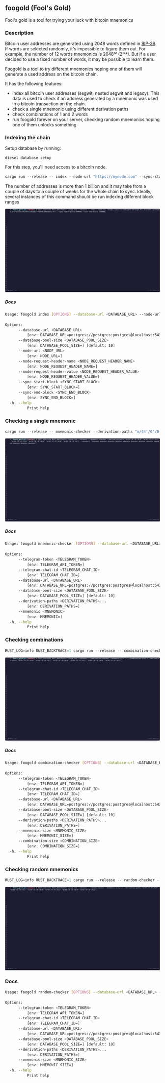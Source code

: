 foogold (Fool's Gold)
------------

Fool's gold is a tool for trying your luck with bitcoin mnemonics


### Description

Bitcoin user addresses are generated using 2048 words defined in [BIP-39](https://github.com/bitcoin/bips/blob/master/bip-0039.mediawiki). If words are selected randomly, it's impossible to figure them out. For example, the number of 12 words mnemonics is  2048¹² (2¹³²). But if a user decided to use a fixed number of words, it may be possible to learn them.

Foogold is a tool to try different mnemonics hoping one of them will generate a used address on the bitcoin chain.

It has the following features:

- index all bitcoin user addresses (segwit, nested segwit and legacy). This data is used to check if an address generated by a mnemonic was used in a bitcoin transaction on the chain.
- check a single mnemonic using different derivation paths
- check combinations of 1 and 2 words
- run foogold forever on your server, checking random mnemonics hoping one of them unlocks something

### Indexing the chain

Setup database by running:

```
diesel database setup
```

For this step, you'll need access to a bitcoin node.

```rust
cargo run --release -- index --node-url "https://mynode.com" --sync-start-block 0 --sync-end-block 700000
```

The number of addresses is more than 1 billion and it may take from a couple of days to a couple of weeks for the whole chain to sync. Ideally, several instances of this command should be run indexing different block ranges

![index](demo/demo1.gif)

##### Docs

```bash
Usage: foogold index [OPTIONS] --database-url <DATABASE_URL> --node-url <NODE_URL> --sync-start-block <SYNC_START_BLOCK> --sync-end-block <SYNC_END_BLOCK>

Options:
      --database-url <DATABASE_URL>
          [env: DATABASE_URL=postgres://postgres:postgres@localhost:5432/foogold]
      --database-pool-size <DATABASE_POOL_SIZE>
          [env: DATABASE_POOL_SIZE=] [default: 10]
      --node-url <NODE_URL>
          [env: NODE_URL=]
      --node-request-header-name <NODE_REQUEST_HEADER_NAME>
          [env: NODE_REQUEST_HEADER_NAME=]
      --node-request-header-value <NODE_REQUEST_HEADER_VALUE>
          [env: NODE_REQUEST_HEADER_VALUE=]
      --sync-start-block <SYNC_START_BLOCK>
          [env: SYNC_START_BLOCK=]
      --sync-end-block <SYNC_END_BLOCK>
          [env: SYNC_END_BLOCK=]
  -h, --help
          Print help
```

### Checking a single mnemonic

```rust
cargo run --release -- mnemonic-checker --derivation-paths "m/44'/0'/0'/0/0" "m/44'/0'/0'/0/1" "m/49'/0'/0'/0/0" "m/49'/0'/0'/0/1" "m/84'/0'/0'/0/0" "m/84'/0'/0'/0/1" --mnemonic "abandon abandon abandon abandon abandon abandon abandon abandon abandon abandon abandon abandon"
```

![single](demo/demo2.gif)

##### Docs

```bash
Usage: foogold mnemonic-checker [OPTIONS] --database-url <DATABASE_URL> --mnemonic <MNEMONIC>

Options:
      --telegram-token <TELEGRAM_TOKEN>
          [env: TELEGRAM_API_TOKEN=]
      --telegram-chat-id <TELEGRAM_CHAT_ID>
          [env: TELEGRAM_CHAT_ID=]
      --database-url <DATABASE_URL>
          [env: DATABASE_URL=postgres://postgres:postgres@localhost:5432/foogold]
      --database-pool-size <DATABASE_POOL_SIZE>
          [env: DATABASE_POOL_SIZE=] [default: 10]
      --derivation-paths <DERIVATION_PATHS>...
          [env: DERIVATION_PATHS=]
      --mnemonic <MNEMONIC>
          [env: MNEMONIC=]
  -h, --help
          Print help
```

### Checking combinations

```rust
RUST_LOG=info RUST_BACKTRACE=1 cargo run --release -- combination-checker --mnemonic-size 12 --combination-size 2 --derivation-paths "m/44'/0'/0'/0/0" "m/44'/0'/0'/0/1" "m/49'/0'/0'/0/0" "m/49'/0'/0'/0/1" "m/84'/0'/0'/0/0" "m/84'/0'/0'/0/1"
```

![combination](demo/demo3.gif)

##### Docs

```bash
Usage: foogold combination-checker [OPTIONS] --database-url <DATABASE_URL> --mnemonic-size <MNEMONIC_SIZE> --combination-size <COMBINATION_SIZE>

Options:
      --telegram-token <TELEGRAM_TOKEN>
          [env: TELEGRAM_API_TOKEN=]
      --telegram-chat-id <TELEGRAM_CHAT_ID>
          [env: TELEGRAM_CHAT_ID=]
      --database-url <DATABASE_URL>
          [env: DATABASE_URL=postgres://postgres:postgres@localhost:5432/foogold]
      --database-pool-size <DATABASE_POOL_SIZE>
          [env: DATABASE_POOL_SIZE=] [default: 10]
      --derivation-paths <DERIVATION_PATHS>...
          [env: DERIVATION_PATHS=]
      --mnemonic-size <MNEMONIC_SIZE>
          [env: MNEMONIC_SIZE=]
      --combination-size <COMBINATION_SIZE>
          [env: COMBINATION_SIZE=]
  -h, --help
          Print help
```

### Checking random mnemonics

```rust
RUST_LOG=info RUST_BACKTRACE=1 cargo run --release -- random-checker --mnemonic-size 12 --derivation-paths "m/44'/0'/0'/0/0" "m/44'/0'/0'/0/1" "m/49'/0'/0'/0/0" "m/49'/0'/0'/0/1" "m/84'/0'/0'/0/0" "m/84'/0'/0'/0/1"
```

![random](demo/demo4.gif)

### Docs

```bash
Usage: foogold random-checker [OPTIONS] --database-url <DATABASE_URL> --mnemonic-size <MNEMONIC_SIZE>

Options:
      --telegram-token <TELEGRAM_TOKEN>
          [env: TELEGRAM_API_TOKEN=]
      --telegram-chat-id <TELEGRAM_CHAT_ID>
          [env: TELEGRAM_CHAT_ID=]
      --database-url <DATABASE_URL>
          [env: DATABASE_URL=postgres://postgres:postgres@localhost:5432/foogold]
      --database-pool-size <DATABASE_POOL_SIZE>
          [env: DATABASE_POOL_SIZE=] [default: 10]
      --derivation-paths <DERIVATION_PATHS>...
          [env: DERIVATION_PATHS=]
      --mnemonic-size <MNEMONIC_SIZE>
          [env: MNEMONIC_SIZE=]
  -h, --help
          Print help
```
